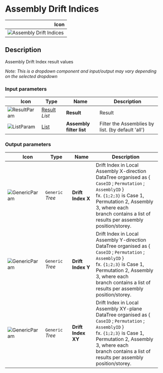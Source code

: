 # Assembly Drift Indices
<!--- This file has been auto-generated, do not change it manually! Edit the generator here: https://github.com/arup-group/GSA-Grasshopper/tree/main/DocsGeneration --->

|<img width="150"/> Icon |
| ----------- |
|![Assembly Drift Indices](./images/AssemblyDriftIndices.png) |

## Description

Assembly Drift Index result values

_Note: This is a dropdown component and input/output may vary depending on the selected dropdown_

### Input parameters

|<img width="20"/> Icon |<img width="200"/> Type |<img width="200"/> Name |<img width="1000"/> Description |
| ----------- | ----------- | ----------- | ----------- |
|![ResultParam](./images/ResultParam.png) |[Result](gsagh-result-parameter.md) _List_ |**Result** |Result |
|![ListParam](./images/ListParam.png) |[List](gsagh-list-parameter.md) |**Assembly filter list** |Filter the Assemblies by list. (by default 'all') |

### Output parameters

|<img width="20"/> Icon |<img width="200"/> Type |<img width="200"/> Name |<img width="1000"/> Description |
| ----------- | ----------- | ----------- | ----------- |
|![GenericParam](./images/GenericParam.png) |`Generic` _Tree_ |**Drift Index X** |Drift Index in Local Assembly X-direction<br />DataTree organised as { `CaseID` ; `Permutation` ; `AssemblyID` } <br />fx. `{1;2;3}` is Case 1, Permutation 2, Assembly 3, where each <br />branch contains a list of results per assembly position/storey. |
|![GenericParam](./images/GenericParam.png) |`Generic` _Tree_ |**Drift Index Y** |Drift Index in Local Assembly Y-direction<br />DataTree organised as { `CaseID` ; `Permutation` ; `AssemblyID` } <br />fx. `{1;2;3}` is Case 1, Permutation 2, Assembly 3, where each <br />branch contains a list of results per assembly position/storey. |
|![GenericParam](./images/GenericParam.png) |`Generic` _Tree_ |**Drift Index XY** |Drift Index in Local Assembly XY-plane<br />DataTree organised as { `CaseID` ; `Permutation` ; `AssemblyID` } <br />fx. `{1;2;3}` is Case 1, Permutation 2, Assembly 3, where each <br />branch contains a list of results per assembly position/storey. |



